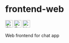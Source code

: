 # frontend-web

<img height=24 alt="GitHub Workflow Status" src="https://img.shields.io/github/workflow/status/ChatAppTemp/frontend-web/Build%20and%20Test?style=for-the-badge"></img>
<img height=24 alt="Codecov" src="https://img.shields.io/codecov/c/github/ChatAppTemp/frontend-web?style=for-the-badge"></img>
<img height=24 alt="Lines of code" src="https://img.shields.io/tokei/lines/github/ChatAppTemp/frontend-web?style=for-the-badge"></img>

Web frontend for chat app
